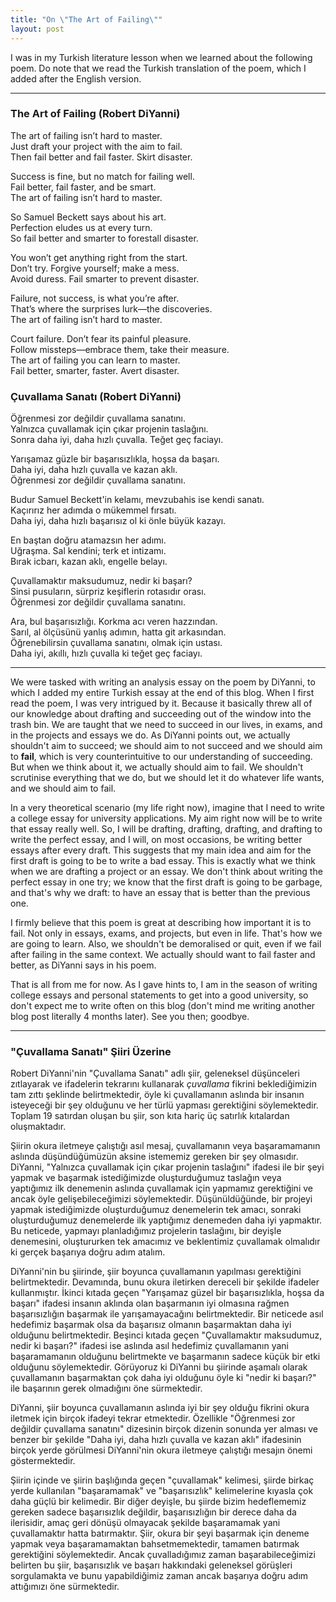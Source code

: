 ```yaml
---
title: "On \"The Art of Failing\""
layout: post
---
```

I was in my Turkish literature lesson when we learned about the following poem. Do note that we read the Turkish translation of the poem, which I added after the English version.


---

### The Art of Failing (Robert DiYanni)

The art of failing isn’t hard to master.  
Just draft your project with the aim to fail.  
Then fail better and fail faster. Skirt disaster.

Success is fine, but no match for failing well.  
Fail better, fail faster, and be smart.  
The art of failing isn’t hard to master.

So Samuel Beckett says about his art.  
Perfection eludes us at every turn.  
So fail better and smarter to forestall disaster.

You won’t get anything right from the start.  
Don’t try. Forgive yourself; make a mess.  
Avoid duress. Fail smarter to prevent disaster.

Failure, not success, is what you’re after.  
That’s where the surprises lurk—the discoveries.  
The art of failing isn’t hard to master.

Court failure. Don’t fear its painful pleasure.  
Follow missteps—embrace them, take their measure.  
The art of failing you can learn to master.  
Fail better, smarter, faster. Avert disaster.

### Çuvallama Sanatı (Robert DiYanni)

Öğrenmesi zor değildir çuvallama sanatını.  
Yalnızca çuvallamak için çıkar projenin taslağını.  
Sonra daha iyi, daha hızlı çuvalla. Teğet geç faciayı.  

Yarışamaz güzle bir başarısızlıkla, hoşsa da başarı.  
Daha iyi, daha hızlı çuvalla ve kazan aklı.  
Öğrenmesi zor değildir çuvallama sanatını.  

Budur Samuel Beckett'in kelamı, mevzubahis ise kendi sanatı.  
Kaçırırız her adımda o mükemmel fırsatı.  
Daha iyi, daha hızlı başarısız ol ki önle büyük kazayı.  

En baştan doğru atamazsın her adımı.  
Uğraşma. Sal kendini; terk et intizamı.  
Bırak icbarı, kazan aklı, engelle belayı.  

Çuvallamaktır maksudumuz, nedir ki başarı?  
Sinsi pusuların, sürpriz keşiflerin rotasıdır orası.  
Öğrenmesi zor değildir çuvallama sanatını.  

Ara, bul başarısızlığı. Korkma acı veren hazzından.  
Sarıl, al ölçüsünü yanlış adımın, hatta git arkasından.  
Öğrenebilirsin çuvallama sanatını, olmak için ustası.  
Daha iyi, akıllı, hızlı çuvalla ki teğet geç faciayı.  

---

We were tasked with writing an analysis essay on the poem by DiYanni, to which I added my entire Turkish essay at the end of this blog. When I first read the poem, I was very intrigued by it. Because it basically threw all of our knowledge about drafting and succeeding out of the window into the trash bin. We are taught that we need to succeed in our lives, in exams, and in the projects and essays we do. As DiYanni points out, we actually shouldn't aim to succeed; we should aim to not succeed and we should aim to **fail**, which is very counterintuitive to our understanding of succeeding. But when we think about it, we actually should aim to fail. We shouldn't scrutinise everything that we do, but we should let it do whatever life wants, and we should aim to fail.

In a very theoretical scenario (my life right now), imagine that I need to write a college essay for university applications. My aim right now will be to write that essay really well. So, I will be drafting, drafting, drafting, and drafting to write the perfect essay, and I will, on most occasions, be writing better essays after every draft. This suggests that my main idea and aim for the first draft is going to be to write a bad essay. This is exactly what we think when we are drafting a project or an essay. We don't think about writing the perfect essay in one try; we know that the first draft is going to be garbage, and that's why we draft: to have an essay that is better than the previous one.

I firmly believe that this poem is great at describing how important it is to fail. Not only in essays, exams, and projects, but even in life. That's how we are going to learn. Also, we shouldn't be demoralised or quit, even if we fail after failing in the same context. We actually should want to fail faster and better, as DiYanni says in his poem.

That is all from me for now. As I gave hints to, I am in the season of writing college essays and personal statements to get into a good university, so don't expect me to write often on this blog (don't mind me writing another blog post literally 4 months later). See you then; goodbye.

---

### "Çuvallama Sanatı" Şiiri Üzerine

Robert DiYanni'nin "Çuvallama Sanatı" adlı şiir, geleneksel düşünceleri zıtlayarak ve ifadelerin tekrarını kullanarak _çuvallama_ fikrini beklediğimizin tam zıttı şeklinde belirtmektedir, öyle ki çuvallamanın aslında bir insanın isteyeceği bir şey olduğunu ve her türlü yapması gerektiğini söylemektedir. Toplam 19 satırdan oluşan bu şiir, son kıta hariç üç satırlık kıtalardan oluşmaktadır. 

Şiirin okura iletmeye çalıştığı asıl mesaj, çuvallamanın veya başaramamanın aslında düşündüğümüzün aksine istememiz gereken bir şey olmasıdır. DiYanni, "Yalnızca çuvallamak için çıkar projenin taslağını" ifadesi ile bir şeyi yapmak ve başarmak istediğimizde oluşturduğumuz taslağın veya yaptığımız ilk denemenin aslında çuvallamak için yapmamız gerektiğini ve ancak öyle gelişebileceğimizi söylemektedir. Düşünüldüğünde, bir projeyi yapmak istediğimizde oluşturduğumuz denemelerin tek amacı, sonraki oluşturduğumuz denemelerde ilk yaptığımız denemeden daha iyi yapmaktır. Bu neticede, yapmayı planladığımız projelerin taslağını, bir deyişle denemesini, oluştururken tek amacımız ve beklentimiz çuvallamak olmalıdır ki gerçek başarıya doğru adım atalım.

DiYanni'nin bu şiirinde, şiir boyunca çuvallamanın yapılması gerektiğini belirtmektedir. Devamında, bunu okura iletirken dereceli bir şekilde ifadeler kullanmıştır. İkinci kıtada geçen "Yarışamaz güzel bir başarısızlıkla, hoşsa da başarı" ifadesi insanın aklında olan başarmanın iyi olmasına rağmen başarısızlığın başarmak ile yarışamayacağını belirtmektedir. Bir neticede asıl hedefimiz başarmak olsa da başarısız olmanın başarmaktan daha iyi olduğunu belirtmektedir. Beşinci kıtada geçen "Çuvallamaktır maksudumuz, nedir ki başarı?" ifadesi ise aslında asıl hedefimiz çuvallamanın yani başaramamanın olduğunu belirtmekte ve başarmanın sadece küçük bir etki olduğunu söylemektedir. Görüyoruz ki DiYanni bu şiirinde aşamalı olarak çuvallamanın başarmaktan çok daha iyi olduğunu öyle ki "nedir ki başarı?" ile başarının gerek olmadığını öne sürmektedir.

DiYanni, şiir boyunca çuvallamanın aslında iyi bir şey olduğu fikrini okura iletmek için birçok ifadeyi tekrar etmektedir. Özellikle "Öğrenmesi zor değildir çuvallama sanatını" dizesinin birçok dizenin sonunda yer alması ve benzer bir şekilde "Daha iyi, daha hızlı çuvalla ve kazan aklı" ifadesinin birçok yerde görülmesi DiYanni'nin okura iletmeye çalıştığı mesajın önemi göstermektedir.

Şiirin içinde ve şiirin başlığında geçen "çuvallamak" kelimesi, şiirde birkaç yerde kullanılan "başaramamak" ve "başarısızlık" kelimelerine kıyasla çok daha güçlü bir kelimedir. Bir diğer deyişle, bu şiirde bizim hedeflememiz gereken sadece başarısızlık değildir, başarısızlığın bir derece daha da ilerisidir, amaç geri dönüşü olmayacak şekilde başaramamak yani çuvallamaktır hatta batırmaktır. Şiir, okura bir şeyi başarmak için deneme yapmak veya başaramamaktan bahsetmemektedir, tamamen batırmak gerektiğini söylemektedir. Ancak çuvalladığımız zaman başarabileceğimizi belirten bu şiir, başarısızlık ve başarı hakkındaki geleneksel görüşleri sorgulamakta ve bunu yapabildiğimiz zaman ancak başarıya doğru adım attığımızı öne sürmektedir.